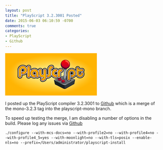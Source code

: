 ```yaml
---
layout: post
title: "PlayScript 3.2.3001 Posted"
date: 2015-06-03 06:10:59 -0700
comments: true
categories: 
- PlayScript
- Github
---
```

![](/images/PlayscriptLogo_small.png) 

I posted up the PlayScript compiler 3.2.3001 to [Github](https://github.com/sushihangover/playscript) which is a merge of the mono-3.2.3 tag into the playscript-mono branch.

To speed up testing the merge, I am disabling a number of options in the build. Please log any issues via [Github](https://github.com/sushihangover/playscript/issues)

    ./configure --with-mcs-docs=no --with-profile2=no --with-profile4=no --with-profile4_5=yes --with-moonlight=no --with-tls=posix --enable-nls=no --prefix=/Users/administrator/playscript-install




